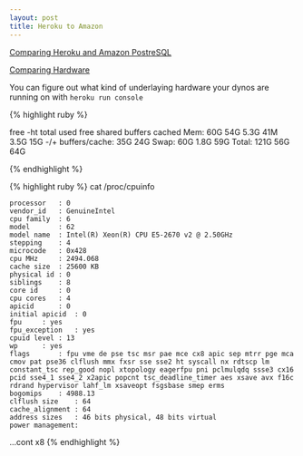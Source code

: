 ```yaml
---
layout: post
title: Heroku to Amazon
---
```


[Comparing Heroku and Amazon PostreSQL](https://blog.codeship.com/heroku-postgresql-versus-amazon-rds-postgresql/)

[Comparing Hardware](http://stackoverflow.com/a/9803182)

You can figure out what kind of underlaying hardware your dynos are running on with `heroku run console` 


{% highlight ruby %}

free -ht
	             total       used       free     shared    buffers     cached
	Mem:           60G        54G       5.3G        41M       3.5G        15G
	-/+ buffers/cache:        35G        24G
	Swap:          60G       1.8G        59G
	Total:        121G        56G        64G

{% endhighlight %}



{% highlight ruby %}
cat /proc/cpuinfo


	processor	: 0
	vendor_id	: GenuineIntel
	cpu family	: 6
	model		: 62
	model name	: Intel(R) Xeon(R) CPU E5-2670 v2 @ 2.50GHz
	stepping	: 4
	microcode	: 0x428
	cpu MHz		: 2494.068
	cache size	: 25600 KB
	physical id	: 0
	siblings	: 8
	core id		: 0
	cpu cores	: 4
	apicid		: 0
	initial apicid	: 0
	fpu		: yes
	fpu_exception	: yes
	cpuid level	: 13
	wp		: yes
	flags		: fpu vme de pse tsc msr pae mce cx8 apic sep mtrr pge mca cmov pat pse36 clflush mmx fxsr sse sse2 ht syscall nx rdtscp lm constant_tsc rep_good nopl xtopology eagerfpu pni pclmulqdq ssse3 cx16 pcid sse4_1 sse4_2 x2apic popcnt tsc_deadline_timer aes xsave avx f16c rdrand hypervisor lahf_lm xsaveopt fsgsbase smep erms
	bogomips	: 4988.13
	clflush size	: 64
	cache_alignment	: 64
	address sizes	: 46 bits physical, 48 bits virtual
	power management:

...cont x8
{% endhighlight %}